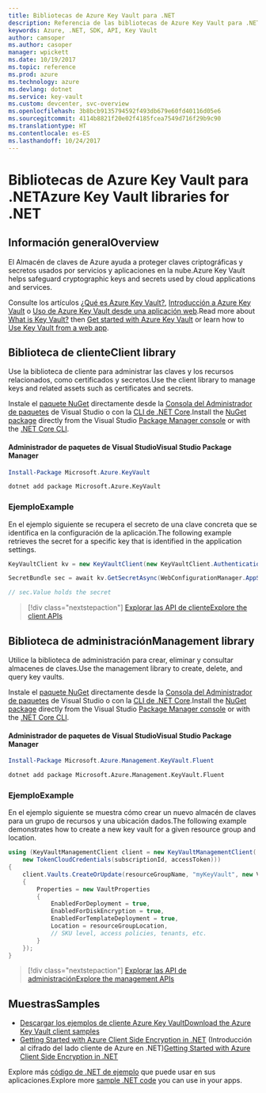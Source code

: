 ```yaml
---
title: Bibliotecas de Azure Key Vault para .NET
description: Referencia de las bibliotecas de Azure Key Vault para .NET
keywords: Azure, .NET, SDK, API, Key Vault
author: camsoper
ms.author: casoper
manager: wpickett
ms.date: 10/19/2017
ms.topic: reference
ms.prod: azure
ms.technology: azure
ms.devlang: dotnet
ms.service: key-vault
ms.custom: devcenter, svc-overview
ms.openlocfilehash: 3b8bcb9135794592f493db679e60fd40116d05e6
ms.sourcegitcommit: 4114b8821f20e02f4185fcea7549d716f29b9c90
ms.translationtype: HT
ms.contentlocale: es-ES
ms.lasthandoff: 10/24/2017
---
```

# <a name="azure-key-vault-libraries-for-net"></a><span data-ttu-id="bed1d-104">Bibliotecas de Azure Key Vault para .NET</span><span class="sxs-lookup"><span data-stu-id="bed1d-104">Azure Key Vault libraries for .NET</span></span>

## <a name="overview"></a><span data-ttu-id="bed1d-105">Información general</span><span class="sxs-lookup"><span data-stu-id="bed1d-105">Overview</span></span>

<span data-ttu-id="bed1d-106">El Almacén de claves de Azure ayuda a proteger claves criptográficas y secretos usados por servicios y aplicaciones en la nube.</span><span class="sxs-lookup"><span data-stu-id="bed1d-106">Azure Key Vault helps safeguard cryptographic keys and secrets used by cloud applications and services.</span></span>

<span data-ttu-id="bed1d-107">Consulte los artículos [¿Qué es Azure Key Vault?](/azure/key-vault/key-vault-whatis), [Introducción a Azure Key Vault](/azure/key-vault/key-vault-get-started) o [Uso de Azure Key Vault desde una aplicación web](/azure/key-vault/key-vault-use-from-web-application).</span><span class="sxs-lookup"><span data-stu-id="bed1d-107">Read more about [What is Key Vault?](/azure/key-vault/key-vault-whatis) then [Get started with Azure Key Vault](/azure/key-vault/key-vault-get-started) or learn how to [Use Key Vault from a web app](/azure/key-vault/key-vault-use-from-web-application).</span></span>

## <a name="client-library"></a><span data-ttu-id="bed1d-108">Biblioteca de cliente</span><span class="sxs-lookup"><span data-stu-id="bed1d-108">Client library</span></span>

<span data-ttu-id="bed1d-109">Use la biblioteca de cliente para administrar las claves y los recursos relacionados, como certificados y secretos.</span><span class="sxs-lookup"><span data-stu-id="bed1d-109">Use the client library to manage keys and related assets such as certificates and secrets.</span></span>

<span data-ttu-id="bed1d-110">Instale el [paquete NuGet](https://www.nuget.org/packages/Microsoft.Azure.KeyVault) directamente desde la [Consola del Administrador de paquetes][PackageManager] de Visual Studio o con la [CLI de .NET Core][DotNetCLI].</span><span class="sxs-lookup"><span data-stu-id="bed1d-110">Install the [NuGet package](https://www.nuget.org/packages/Microsoft.Azure.KeyVault) directly from the Visual Studio [Package Manager console][PackageManager] or with the [.NET Core CLI][DotNetCLI].</span></span>

#### <a name="visual-studio-package-manager"></a><span data-ttu-id="bed1d-111">Administrador de paquetes de Visual Studio</span><span class="sxs-lookup"><span data-stu-id="bed1d-111">Visual Studio Package Manager</span></span>

```powershell
Install-Package Microsoft.Azure.KeyVault
```

```bash
dotnet add package Microsoft.Azure.KeyVault
```

### <a name="example"></a><span data-ttu-id="bed1d-112">Ejemplo</span><span class="sxs-lookup"><span data-stu-id="bed1d-112">Example</span></span>

<span data-ttu-id="bed1d-113">En el ejemplo siguiente se recupera el secreto de una clave concreta que se identifica en la configuración de la aplicación.</span><span class="sxs-lookup"><span data-stu-id="bed1d-113">The following example retrieves the secret for a specific key that is identified in the application settings.</span></span>

```csharp
KeyVaultClient kv = new KeyVaultClient(new KeyVaultClient.AuthenticationCallback(securityToken));

SecretBundle sec = await kv.GetSecretAsync(WebConfigurationManager.AppSettings["SecretUri"]);

// sec.Value holds the secret
```

> [!div class="nextstepaction"]
> [<span data-ttu-id="bed1d-114">Explorar las API de cliente</span><span class="sxs-lookup"><span data-stu-id="bed1d-114">Explore the client APIs</span></span>](/dotnet/api/overview/azure/keyvault/client)

## <a name="management-library"></a><span data-ttu-id="bed1d-115">Biblioteca de administración</span><span class="sxs-lookup"><span data-stu-id="bed1d-115">Management library</span></span>

<span data-ttu-id="bed1d-116">Utilice la biblioteca de administración para crear, eliminar y consultar almacenes de claves.</span><span class="sxs-lookup"><span data-stu-id="bed1d-116">Use the management library to create, delete, and query key vaults.</span></span>

<span data-ttu-id="bed1d-117">Instale el [paquete NuGet](https://www.nuget.org/packages/Microsoft.Azure.Management.KeyVault.Fluent) directamente desde la [Consola del Administrador de paquetes][PackageManager] de Visual Studio o con la [CLI de .NET Core][DotNetCLI].</span><span class="sxs-lookup"><span data-stu-id="bed1d-117">Install the [NuGet package](https://www.nuget.org/packages/Microsoft.Azure.Management.KeyVault.Fluent) directly from the Visual Studio [Package Manager console][PackageManager] or with the [.NET Core CLI][DotNetCLI].</span></span>

#### <a name="visual-studio-package-manager"></a><span data-ttu-id="bed1d-118">Administrador de paquetes de Visual Studio</span><span class="sxs-lookup"><span data-stu-id="bed1d-118">Visual Studio Package Manager</span></span>

```powershell
Install-Package Microsoft.Azure.Management.KeyVault.Fluent
```

```bash
dotnet add package Microsoft.Azure.Management.KeyVault.Fluent
```

### <a name="example"></a><span data-ttu-id="bed1d-119">Ejemplo</span><span class="sxs-lookup"><span data-stu-id="bed1d-119">Example</span></span>

<span data-ttu-id="bed1d-120">En el ejemplo siguiente se muestra cómo crear un nuevo almacén de claves para un grupo de recursos y una ubicación dados.</span><span class="sxs-lookup"><span data-stu-id="bed1d-120">The following example demonstrates how to create a new key vault for a given resource group and location.</span></span>

```csharp
using (KeyVaultManagementClient client = new KeyVaultManagementClient(
    new TokenCloudCredentials(subscriptionId, accessToken)))
{
    client.Vaults.CreateOrUpdate(resourceGroupName, "myKeyVault", new VaultCreateOrUpdateParameters
    {
        Properties = new VaultProperties
        {
            EnabledForDeployment = true,
            EnabledForDiskEncryption = true,
            EnabledForTemplateDeployment = true,
            Location = resourceGroupLocation,
            // SKU level, access policies, tenants, etc.
        }
    });
}
```

> [!div class="nextstepaction"]
> [<span data-ttu-id="bed1d-121">Explorar las API de administración</span><span class="sxs-lookup"><span data-stu-id="bed1d-121">Explore the management APIs</span></span>](/dotnet/api/overview/azure/keyvault/management)

## <a name="samples"></a><span data-ttu-id="bed1d-122">Muestras</span><span class="sxs-lookup"><span data-stu-id="bed1d-122">Samples</span></span>

* [<span data-ttu-id="bed1d-123">Descargar los ejemplos de cliente Azure Key Vault</span><span class="sxs-lookup"><span data-stu-id="bed1d-123">Download the Azure Key Vault client samples</span></span>](https://www.microsoft.com/download/details.aspx?id=45343)
* <span data-ttu-id="bed1d-124">[Getting Started with Azure Client Side Encryption in .NET](https://azure.microsoft.com/resources/samples/storage-dotnet-client-side-encryption/) (Introducción al cifrado del lado cliente de Azure en .NET)</span><span class="sxs-lookup"><span data-stu-id="bed1d-124">[Getting Started with Azure Client Side Encryption in .NET](https://azure.microsoft.com/resources/samples/storage-dotnet-client-side-encryption/)</span></span>


<span data-ttu-id="bed1d-125">Explore más [código de .NET de ejemplo](https://azure.microsoft.com/resources/samples/?platform=dotnet) que puede usar en sus aplicaciones.</span><span class="sxs-lookup"><span data-stu-id="bed1d-125">Explore more [sample .NET code](https://azure.microsoft.com/resources/samples/?platform=dotnet) you can use in your apps.</span></span>

[PackageManager]: https://docs.microsoft.com/nuget/tools/package-manager-console
[DotNetCLI]: https://docs.microsoft.com/dotnet/core/tools/dotnet-add-package
